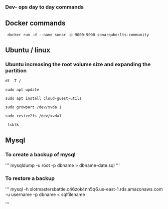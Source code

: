 ### Dev- ops day to day commands

## Docker commands
```
 docker run -d --name sonar -p 9000:9000 sonarqube:lts-community

```

## Ubuntu / linux

### Ubuntu increasing the root volume size and expanding the partition
```
df -T /

sudo apt update

sudo apt install cloud-guest-utils

sudo growpart /dev/xvda 1

sudo resize2fs /dev/xvda1

 lsblk
```



## Mysql

### To create a backup of mysql

'''
mysqldump -u root -p dbname > dbname-date.sql
'''

### To restore a backup

'''
mysql -h slotmastersbattle.c46zok4nn5q6.us-east-1.rds.amazonaws.com -u username -p dbname < sqlfilename

'''
